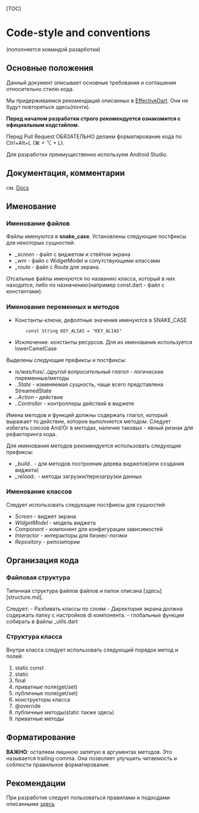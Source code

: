 [TOC]

# Code-style and conventions

(пополняется командой разарботки)

## Основные положения

Данный документ описывает основные требования и соглашения относительно стилю кода.

Мы придерживаемся рекомендаций описанных в [EffectiveDart](https://www.dartlang.org/guides/language/effective-dart). Они не будут повторяться здесь(почти).

**Перед началом разработки строго рекомендуется ознакомится с официальным кодстайлом.**

Перед Pull Request ОБЯЗАТЕЛЬНО делаем форматирование кода по Ctrl+Alt+L (⌘ + ⌥ + L).

Для разработки преимущественно используем Android Studio. 

## Документация, комментарии

см. [Docs](https://www.dartlang.org/guides/language/effective-dart/documentation)

## Именование

### Именование файлов

Файлы именуются в **snake_case**.
Установлены следующие постфиксы для некоторых сущностей:
- *_screen* - файл с виджетом и стейтом экрана
- *_wm* - файл с WidgetModel и сопутствующими классами
- *_route* - файл c Route для экрана.

Отсальные файлы именуются по названию класса, который в них находится, либо
по назначению(например const.dart - файл с константами).

### Именование переменных и методов

 - Константы-ключи, дефолтные значения именуются в SNAKE_CASE
    ```
        const String KEY_ALIAS = "KEY_ALIAS"
    ```
 - Исключение: константы ресурсов. Для их именования используется lowerCamelCase
 
 Выделены следующие префиксы и постфиксы:
   - *is/was/has/../другой вопросительный глагол* - логические переменные/методы
   - *..State* - изменяемая сущность, чаще всего представлена StreamedState
   - *..Action* - действие
   - *..Controller* - контроллеры действий в виджете
   
 Имена методов и функций должны содержать глагол, который выражает то действие, 
 которое выполняется методом. Следует избегать союзов And/Or в методах,
 наличие таковых - явный ризнак для рефакторинга кода.
 
 Для именования методов рекомендуется использовать следующие префиксы:
 - *_build..* - для методов построения дерева виджетов(или создания виджета)
 - *_reload..* - методы загрузки/перезагрузки данных
 
### Именование классов

Следует использовать следующие постфиксы для сущностей:
- *Screen* - виджет экрана
- *WidgetModel* - модель виджета
- *Component* - компонент для конфигурации зависимостей
- *Interactor* - интеракторы для бизнес-логики
- *Repository* - репозитории

## Организация кода

### Файловая структура

Типичная структура файлов файлов и папок описана [здесь][structure.md].

Следует:
    - Разбивать классы по слоям
    - Директория экрана должна содержать папку с настройков di компонента.
    - глобальные функции собирать в файлы _utils.dart
    
### Структура класса

Внутри класса следует использовать следующий порядок метод и полей:
1. static const
1. static
1. final
1. приватные поля(get/set)
1. публичные поля(get/set)
1. конструкторы класса
1. @override
1. публичные методы(static также здесь)
1. приватные методы

## Форматирование

**ВАЖНО**: осталяем лишнюю запятую в аргументах методов. Это называется trailing-comma.
Она позволяет улучшить читаемость и соблюсти правильное форматирование.


## Рекомендации

При разработке следует пользоваться правилами и подходами описанными [здесь](https://www.dartlang.org/guides/language/effective-dart/design)


